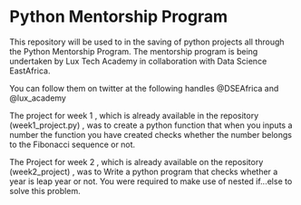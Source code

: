 # Python Mentorship Program 

This repository will be used to in the saving of python projects all through the Python Mentorship Program. The mentorship program is being undertaken by Lux Tech Academy in collaboration with Data Science EastAfrica.

You can follow them on twitter at the following handles @DSEAfrica and @lux_academy

The project for week 1 , which is already available in the repository (week1_project.py) , was to create a python function that when you inputs a number the function you have
created checks whether the number belongs to the Fibonacci sequence or not.

The Project for week 2 , which is already available on the repository (week2_project) , was to Write a python program that checks whether a year is leap year or not. You were required to make use of nested if...else to solve this problem.
